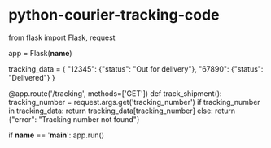 # python-courier-tracking-code
from flask import Flask, request

app = Flask(__name__)

tracking_data = {
    "12345": {"status": "Out for delivery"},
    "67890": {"status": "Delivered"}
}

@app.route('/tracking', methods=['GET'])
def track_shipment():
    tracking_number = request.args.get('tracking_number')
    if tracking_number in tracking_data:
        return tracking_data[tracking_number]
    else:
        return {"error": "Tracking number not found"}

if __name__ == '__main__':
    app.run()

